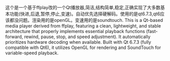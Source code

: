 这个是一个基于ffplay改的一个Qt播放器,简洁,结构简单,稳定,正确实现了大多数基本功能(快进,后退,暂停,停止,变速)。自动优先选择硬解码。使用的是qt6.7.3,qt6应该都没问题。渲染用的是openGL。变速用的是soundtouch.
This is a Qt-based media player derived from ffplay, featuring a clean, lightweight, and stable architecture that properly implements essential playback functions (fast-forward, rewind, pause, stop, and speed adjustment). It automatically prioritizes hardware decoding when available. Built with Qt 6.7.3 (fully compatible with Qt6), it utilizes OpenGL for rendering and SoundTouch for variable-speed playback.
